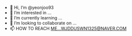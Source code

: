 - 👋 Hi, I’m @yeonjoo93
- 👀 I’m interested in ...
- 🌱 I’m currently learning ...
- 💞️ I’m looking to collaborate on ...
- 📫 HOW TO REACH ME...WJDDUSWN1325@NAVER.COM

<!---
yeonjoo93/yeonjoo93 is a ✨ special ✨ repository because its `README.md` (this file) appears on your GitHub profile.
You can click the Preview link to take a look at your changes.
--->
